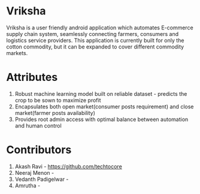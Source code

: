 # Vriksha
Vriksha is a user friendly android application which automates E-commerce supply chain system, seamlessly connecting farmers, consumers and logistics service providers. This application is currently built for only the cotton commodity, but it can be expanded to cover different commodity markets. 

# Attributes
1) Robust machine learning model built on reliable dataset - predicts the crop to be sown to maximize profit
2) Encapsulates both open market(consumer posts requirement) and close market(farmer posts availability) 
3) Provides root admin access with optimal balance between automation and human control 

# Contributors
1) Akash Ravi - https://github.com/techtocore
2) Neeraj Menon -
3) Vedanth Padigelwar -
4) Amrutha -

